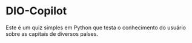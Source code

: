 # DIO-Copilot
Este é um quiz simples em Python que testa o conhecimento do usuário sobre as capitais de diversos países.
